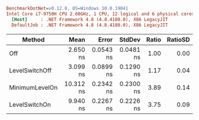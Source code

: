 ``` ini

BenchmarkDotNet=v0.12.0, OS=Windows 10.0.19041
Intel Core i7-9750H CPU 2.60GHz, 1 CPU, 12 logical and 6 physical cores
  [Host]     : .NET Framework 4.8 (4.8.4180.0), X86 LegacyJIT
  DefaultJob : .NET Framework 4.8 (4.8.4180.0), X86 LegacyJIT


```
|         Method |      Mean |     Error |    StdDev | Ratio | RatioSD |
|--------------- |----------:|----------:|----------:|------:|--------:|
|            Off |  2.650 ns | 0.0543 ns | 0.0481 ns |  1.00 |    0.00 |
| LevelSwitchOff |  3.099 ns | 0.0899 ns | 0.1290 ns |  1.17 |    0.04 |
| MinimumLevelOn | 10.312 ns | 0.2342 ns | 0.2300 ns |  3.89 |    0.14 |
|  LevelSwitchOn |  9.940 ns | 0.2267 ns | 0.2226 ns |  3.75 |    0.09 |
